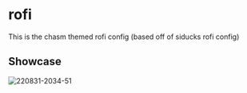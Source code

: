 # rofi
This is the chasm themed rofi config (based off of siducks rofi config)
## Showcase
![220831-2034-51](https://user-images.githubusercontent.com/88919270/187813743-c7bd6451-a320-49c7-b158-eb123a4ca71d.png)

